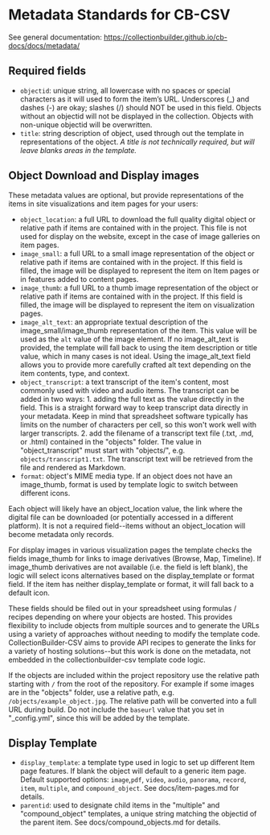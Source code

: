 # Metadata Standards for CB-CSV

See general documentation: <https://collectionbuilder.github.io/cb-docs/docs/metadata/>

## Required fields

- `objectid`: unique string, all lowercase with no spaces or special characters as it will used to form the item’s URL. Underscores (_) and dashes (-) are okay; slashes (/) should NOT be used in this field. Objects without an objectid will not be displayed in the collection. Objects with non-unique objectid will be overwritten.
- `title`: string description of object, used through out the template in representations of the object. *A title is not technically required, but will leave blanks areas in the template.*

## Object Download and Display images

These metadata values are optional, but provide representations of the items in site visualizations and item pages for your users:

- `object_location`: a full URL to download the full quality digital object or relative path if items are contained with in the project. This file is not used for display on the website, except in the case of image galleries on item pages.
- `image_small`: a full URL to a small image representation of the object or relative path if items are contained with in the project. If this field is filled, the image will be displayed to represent the item on Item pages or in features added to content pages.
- `image_thumb`: a full URL to a thumb image representation of the object or relative path if items are contained with in the project. If this field is filled, the image will be displayed to represent the item on visualization pages.
- `image_alt_text`: an appropriate textual description of the image_small/image_thumb representation of the item. This value will be used as the `alt` value of the image element. If no image_alt_text is provided, the template will fall back to using the item description or title value, which in many cases is not ideal. Using the image_alt_text field allows you to provide more carefully crafted alt text depending on the item contents, type, and context.
- `object_transcript`: a text transcript of the item's content, most commonly used with video and audio items. The transcript can be added in two ways: 1. adding the full text as the value directly in the field. This is a straight forward way to keep transcript data directly in your metadata. Keep in mind that spreadsheet software typically has limits on the number of characters per cell, so this won't work well with larger transcripts. 2. add the filename of a transcript text file (.txt, .md, or .html) contained in the "objects" folder. The value in "object_transcript" must start with "objects/", e.g. `objects/transcript1.txt`. The transcript text will be retrieved from the file and rendered as Markdown.
- `format`: object's MIME media type. If an object does not have an image_thumb, format is used by template logic to switch between different icons.

Each object will likely have an object_location value, the link where the digital file can be downloaded (or potentially accessed in a different platform). 
It is not a required field--items without an object_location will become metadata only records.

For display images in various visualization pages the template checks the fields image_thumb for links to image derivatives (Browse, Map, Timeline).
If image_thumb derivatives are not available (i.e. the field is left blank), the logic will select icons alternatives based on the display_template or format field.
If the item has neither display_template or format, it will fall back to a default icon.

These fields should be filed out in your spreadsheet using formulas / recipes depending on where your objects are hosted. 
This provides flexibility to include objects from multiple sources and to generate the URLs using a variety of approaches without needing to modify the template code.
CollectionBuilder-CSV aims to provide API recipes to generate the links for a variety of hosting solutions--but this work is done on the metadata, not embedded in the collectionbuilder-csv template code logic.

If the objects are included within the project repository use the relative path starting with `/` from the root of the repository. 
For example if some images are in the "objects" folder, use a relative path, e.g. `/objects/example_object.jpg`.
The relative path will be converted into a full URL during build.
Do not include the `baseurl` value that you set in "_config.yml", since this will be added by the template.

## Display Template

- `display_template`: a template type used in logic to set up different Item page features. If blank the object will default to a generic item page. Default supported options: `image`,`pdf`, `video`, `audio`, `panorama`, `record`, `item`, `multiple`, and `compound_object`. See docs/item-pages.md for details.
- `parentid`: used to designate child items in the "multiple" and "compound_object" templates, a unique string matching the objectid of the parent item. See docs/compound_objects.md for details.
